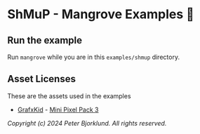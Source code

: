 # ShMuP - Mangrove Examples 🌳

## Run the example

Run `mangrove` while you are in this `examples/shmup` directory.


## Asset Licenses
These are the assets used in the examples

* [GrafxKid](https://grafxkid.itch.io) - [Mini Pixel Pack 3](https://grafxkid.itch.io/mini-pixel-pack-3)


_Copyright (c) 2024 Peter Bjorklund. All rights reserved._
